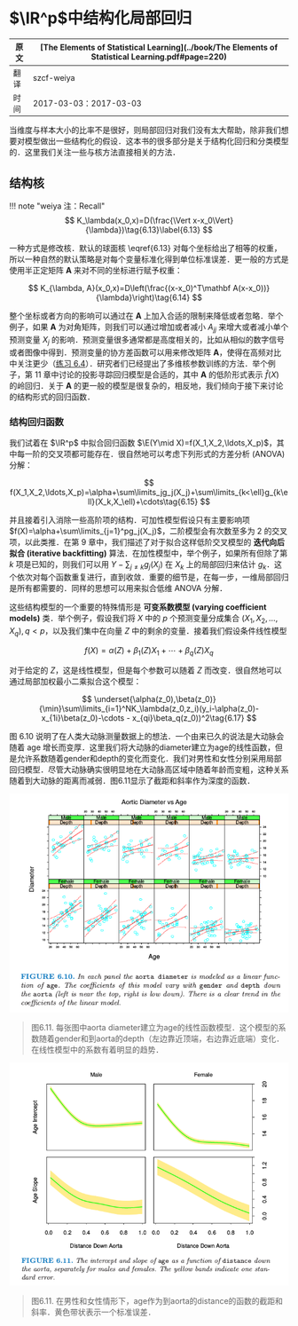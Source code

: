 # $\IR^p$中结构化局部回归

| 原文   | [The Elements of Statistical Learning](../book/The Elements of Statistical Learning.pdf#page=220) |
| ---- | ---------------------------------------- |
| 翻译   | szcf-weiya                               |
| 时间   | 2017-03-03：2017-03-03                    |


当维度与样本大小的比率不是很好，则局部回归对我们没有太大帮助，除非我们想要对模型做出一些结构化的假设．这本书的很多部分是关于结构化回归和分类模型的．这里我们关注一些与核方法直接相关的方法．

## 结构核

!!! note "weiya 注：Recall"
    $$
    K_\lambda(x_0,x)=D(\frac{\Vert x-x_0\Vert}{\lambda})\tag{6.13}\label{6.13}
    $$

一种方式是修改核．默认的球面核 \eqref{6.13} 对每个坐标给出了相等的权重，所以一种自然的默认策略是对每个变量标准化得到单位标准误差．更一般的方式是使用半正定矩阵 $\mathbf A$ 来对不同的坐标进行赋予权重：

$$
K_{\lambda, A}(x_0,x)=D\left(\frac{(x-x_0)^T\mathbf A(x-x_0))}{\lambda}\right)\tag{6.14}
$$

整个坐标或者方向的影响可以通过在 $\mathbf A$ 上加入合适的限制来降低或者忽略．举个例子，如果 $\mathbf A$ 为对角矩阵，则我们可以通过增加或者减小 $A_{jj}$ 来增大或者减小单个预测变量 $X_j$ 的影响．预测变量很多通常都是高度相关的，比如从相似的数字信号或者图像中得到．预测变量的协方差函数可以用来修改矩阵 $\mathbf A$，使得在高频对比中关注更少（[练习 6.4]()）．研究者们已经提出了多维核参数训练的方法．举个例子，第 11 章中讨论的投影寻踪回归模型是合适的，其中 $\mathbf A$ 的低阶形式表示 $\hat f(X)$ 的岭回归．关于 $\mathbf A$ 的更一般的模型是很复杂的，相反地，我们倾向于接下来讨论的结构形式的回归函数．

### 结构回归函数

我们试着在 $\IR^p$ 中拟合回归函数 $\E(Y\mid X)=f(X_1,X_2,\ldots,X_p)$，其中每一阶的交叉项都可能存在．很自然地可以考虑下列形式的方差分析 (ANOVA) 分解：

$$
f(X_1,X_2,\ldots,X_p)=\alpha+\sum\limits_jg_j(X_j)+\sum\limits_{k<\ell}g_{k\ell}(X_k,X_\ell)+\cdots\tag{6.15}
$$

并且接着引入消除一些高阶项的结构．可加性模型假设只有主要影响项 $f(X)=\alpha+\sum\limits_{j=1}^pg_j(X_j)$，二阶模型会有次数至多为 2 的交叉项，以此类推．在第 9 章中，我们描述了对于拟合这样低阶交叉模型的 **迭代向后拟合 (iterative backfitting)** 算法．在加性模型中，举个例子，如果所有但除了第 $k$ 项是已知的，则我们可以用 $Y-\sum_{j\neq k}g_j(X_j)$ 在 $X_k$ 上的局部回归来估计 $g_k$．这个依次对每个函数重复进行，直到收敛．重要的细节是，在每一步，一维局部回归是所有都需要的．同样的思想可以用来拟合低维 ANOVA 分解．

这些结构模型的一个重要的特殊情形是 **可变系数模型 (varying coefficient models)** 类．举个例子，假设我们将 $X$ 中的 $p$ 个预测变量分成集合 $(X_1,X_2,\ldots,X_q),q < p$，以及我们集中在向量 $Z$ 中的剩余的变量．接着我们假设条件线性模型

$$
f(X)=\alpha(Z)+\beta_1(Z)X_1+\cdots+\beta_q(Z)X_q\tag{6.16}
$$

对于给定的 $Z$，这是线性模型，但是每个参数可以随着 $Z$ 而改变．很自然地可以通过局部加权最小二乘拟合这个模型：

$$
\underset{\alpha(z_0),\beta(z_0)}{\min}\sum\limits_{i=1}^NK_\lambda(z_0,z_i)(y_i-\alpha(z_0)-x_{1i}\beta(z_0)-\cdots - x_{qi}\beta_q(z_0))^2\tag{6.17}
$$

图 6.10 说明了在人类大动脉测量数据上的想法．一个由来已久的说法是大动脉会随着 age 增长而变厚．这里我们将大动脉的diameter建立为age的线性函数，但是允许系数随着gender和depth的变化而变化．我们对男性和女性分别采用局部回归模型．尽管大动脉确实很明显地在大动脉高区域中随着年龄而变粗，这种关系随着到大动脉的距离而减弱．图6.11显示了截距和斜率作为深度的函数．

![](../img/06/fig6.10.png)

> 图6.11. 每张图中aorta diameter建立为age的线性函数模型．这个模型的系数随着gender和到aorta的depth（左边靠近顶端，右边靠近底端）变化．在线性模型中的系数有着明显的趋势．

![](../img/06/fig6.11.png)

> 图6.11. 在男性和女性情形下，age作为到aorta的distance的函数的截距和斜率．黄色带状表示一个标准误差．
